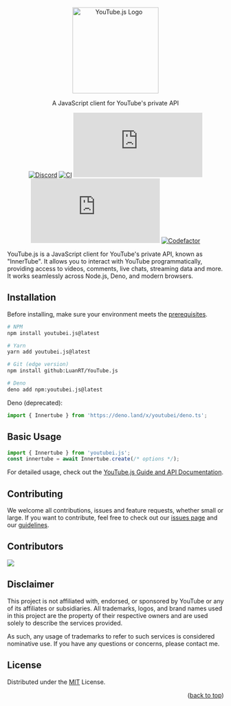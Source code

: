 <!-- BADGE LINKS -->
[npm]: https://www.npmjs.com/package/youtubei.js
[versions]: https://www.npmjs.com/package/youtubei.js?activeTab=versions
[codefactor]: https://www.codefactor.io/repository/github/luanrt/youtube.js
[actions]: https://github.com/LuanRT/YouTube.js/actions
[discord]: https://discord.gg/syDu7Yks54

<div align="center">
  <br/>
  <p>
    <a href="https://github.com/LuanRT/YouTube.js">
      <img src="https://luanrt.github.io/assets/img/ytjs.svg" alt="YouTube.js Logo" width="200" />
    </a>
  </p>
  <p>A JavaScript client for YouTube's private API</p>

[![Discord](https://img.shields.io/badge/discord-online-brightgreen.svg)][discord]
[![CI](https://github.com/LuanRT/YouTube.js/actions/workflows/test.yml/badge.svg)][actions]
[![NPM Version](https://img.shields.io/npm/v/youtubei.js?color=%2335C757)][versions]
[![Downloads](https://img.shields.io/npm/dt/youtubei.js)][npm]
[![Codefactor](https://www.codefactor.io/repository/github/luanrt/youtube.js/badge)][codefactor]

</div>

YouTube.js is a JavaScript client for YouTube's private API, known as "InnerTube". It allows you to interact with YouTube programmatically, providing access to videos, comments, live chats, streaming data and more. It works seamlessly across Node.js, Deno, and modern browsers.

## Installation

Before installing, make sure your environment meets the [prerequisites](https://ytjs.dev/guide/getting-started.html#prerequisites).

```bash
# NPM
npm install youtubei.js@latest

# Yarn
yarn add youtubei.js@latest

# Git (edge version)
npm install github:LuanRT/YouTube.js

# Deno
deno add npm:youtubei.js@latest
```

Deno (deprecated):
```ts
import { Innertube } from 'https://deno.land/x/youtubei/deno.ts';
```

## Basic Usage

```ts
import { Innertube } from 'youtubei.js';
const innertube = await Innertube.create(/* options */);
```

For detailed usage, check out the [YouTube.js Guide and API Documentation](https://ytjs.dev).

## Contributing
We welcome all contributions, issues and feature requests, whether small or large. If you want to contribute, feel free to check out our [issues page](https://github.com/LuanRT/YouTube.js/issues) and our [guidelines](https://github.com/LuanRT/YouTube.js/blob/main/CONTRIBUTING.md).

## Contributors
<a href="https://github.com/LuanRT/YouTube.js/graphs/contributors">
  <img src="https://contrib.rocks/image?repo=LuanRT/YouTube.js" />
</a>

## Disclaimer
This project is not affiliated with, endorsed, or sponsored by YouTube or any of its affiliates or subsidiaries. All trademarks, logos, and brand names used in this project are the property of their respective owners and are used solely to describe the services provided.

As such, any usage of trademarks to refer to such services is considered nominative use. If you have any questions or concerns, please contact me.

## License
Distributed under the [MIT](https://choosealicense.com/licenses/mit/) License.

<p align="right">
(<a href="#top">back to top</a>)
</p>
